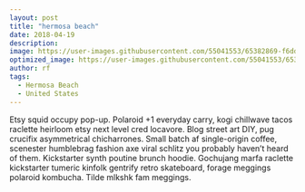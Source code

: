 ```yaml
---
layout: post
title: "hermosa beach"
date: 2018-04-19
description: 
image: https://user-images.githubusercontent.com/55041553/65382869-f6dd2e00-dcc1-11e9-943f-544a88281089.jpg
optimized_image: https://user-images.githubusercontent.com/55041553/65382869-f6dd2e00-dcc1-11e9-943f-544a88281089.jpg
author: rf
tags: 
  - Hermosa Beach
  - United States
---
```

Etsy squid occupy pop-up. Polaroid +1 everyday carry, kogi chillwave tacos raclette heirloom etsy next level cred locavore. Blog street art DIY, pug crucifix asymmetrical chicharrones. Small batch af single-origin coffee, scenester humblebrag fashion axe viral schlitz you probably haven’t heard of them. Kickstarter synth poutine brunch hoodie. Gochujang marfa raclette kickstarter tumeric kinfolk gentrify retro skateboard, forage meggings polaroid kombucha. Tilde mlkshk fam meggings.
